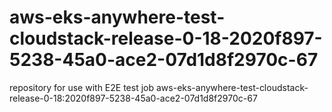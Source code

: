 # aws-eks-anywhere-test-cloudstack-release-0-18-2020f897-5238-45a0-ace2-07d1d8f2970c-67
repository for use with E2E test job aws-eks-anywhere-test-cloudstack-release-0-18:2020f897-5238-45a0-ace2-07d1d8f2970c-67
